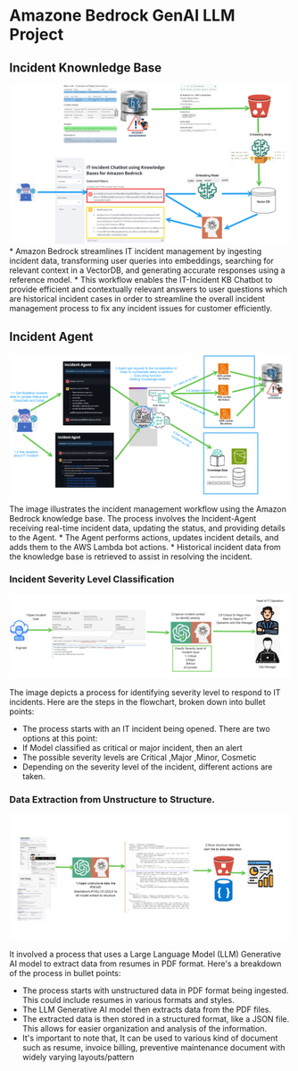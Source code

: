 # Amazone Bedrock GenAI LLM Project
## Incident Knownledge Base
<img src="images/incident-kb.png">
* Amazon Bedrock streamlines IT incident management by ingesting incident data, transforming user queries into embeddings, searching for relevant context in a VectorDB, and generating accurate responses using a reference model. 
* This workflow enables the IT-Incident KB Chatbot to provide efficient and contextually relevant answers to user questions which are historical incident cases  in order to streamline  the overall incident management process to fix any incident issues for customer efficiently.

## Incident Agent
<img src="images/incident-agent.png"/>
The image illustrates the incident management workflow using the Amazon Bedrock knowledge base. The process involves the Incident-Agent receiving real-time incident data, updating the status, and providing details to the Agent.
* The Agent performs actions, updates incident details, and adds them to the AWS Lambda bot actions. 
* Historical incident data from the knowledge base is retrieved to assist in resolving the incident.

### Incident Severity Level Classification
<img src="images/jpg-incident-severity-classification.jpg">

The image depicts a process for identifying severity level to respond to IT incidents. Here are the steps in the flowchart, broken down into bullet points:

* The process starts with an IT incident being opened. There are two options at this point:
* If Model classified as critical or major incident, then an alert 
* The possible severity levels are Critical ,Major ,Minor, Cosmetic
* Depending on the severity level of the incident, different actions are taken.
 
### Data Extraction from Unstructure to Structure.
<img src="images/jpg-data-extraction.jpg">

It involved a process that uses a Large Language Model (LLM) Generative AI model to extract data from resumes in PDF format. Here's a breakdown of the process in bullet points:

* The process starts with unstructured data in PDF format being ingested. This could include resumes in various formats and styles.
* The LLM Generative AI model then extracts data from the PDF files.
* The extracted data is then stored in a structured format, like a JSON file. This allows for easier organization and analysis of the information.
* It's important to note that, It can be used to various kind of document such as resume, invoice billing, preventive maintenance document with widely varying layouts/pattern